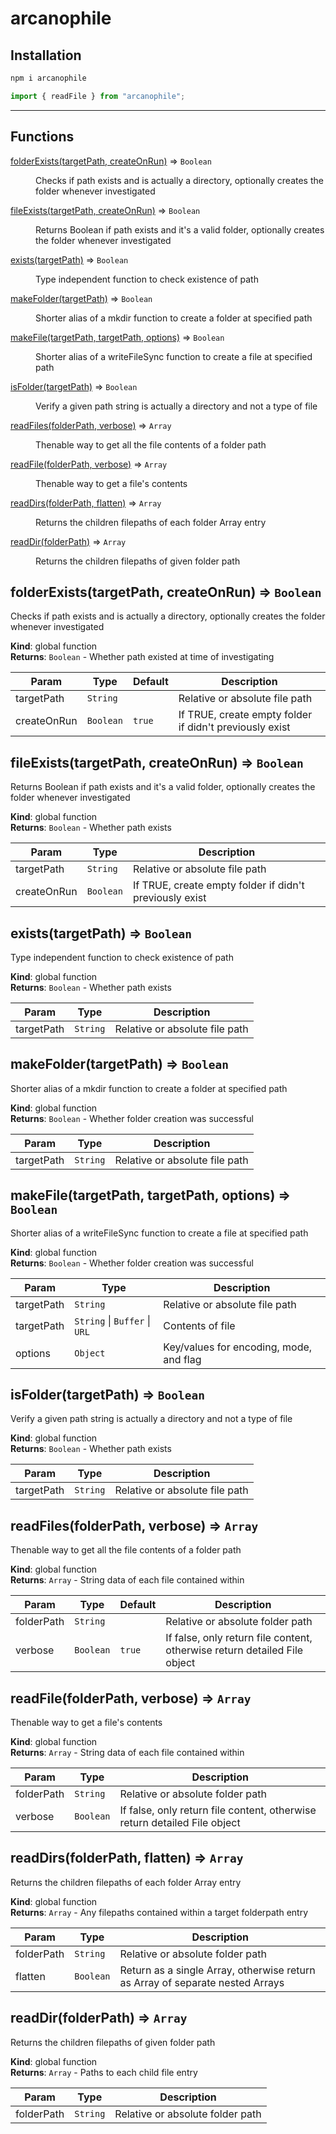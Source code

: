 # arcanophile

## Installation

```bash
npm i arcanophile
```

```js
import { readFile } from "arcanophile";
```

---

## Functions

<dl>
<dt><a href="#folderExists">folderExists(targetPath, createOnRun)</a> ⇒ <code>Boolean</code></dt>
<dd><p>Checks if path exists and is actually a directory, optionally creates the folder whenever investigated</p>
</dd>
<dt><a href="#fileExists">fileExists(targetPath, createOnRun)</a> ⇒ <code>Boolean</code></dt>
<dd><p>Returns Boolean if path exists and it&#39;s a valid folder, optionally creates the folder whenever investigated</p>
</dd>
<dt><a href="#exists">exists(targetPath)</a> ⇒ <code>Boolean</code></dt>
<dd><p>Type independent function to check existence of path</p>
</dd>
<dt><a href="#makeFolder">makeFolder(targetPath)</a> ⇒ <code>Boolean</code></dt>
<dd><p>Shorter alias of a mkdir function to create a folder at specified path</p>
</dd>
<dt><a href="#makeFile">makeFile(targetPath, targetPath, options)</a> ⇒ <code>Boolean</code></dt>
<dd><p>Shorter alias of a writeFileSync function to create a file at specified path</p>
</dd>
<dt><a href="#isFolder">isFolder(targetPath)</a> ⇒ <code>Boolean</code></dt>
<dd><p>Verify a given path string is actually a directory and not a type of file</p>
</dd>
<dt><a href="#readFiles">readFiles(folderPath, verbose)</a> ⇒ <code>Array</code></dt>
<dd><p>Thenable way to get all the file contents of a folder path</p>
</dd>
<dt><a href="#readFile">readFile(folderPath, verbose)</a> ⇒ <code>Array</code></dt>
<dd><p>Thenable way to get a file&#39;s contents</p>
</dd>
<dt><a href="#readDirs">readDirs(folderPath, flatten)</a> ⇒ <code>Array</code></dt>
<dd><p>Returns the children filepaths of each folder Array entry</p>
</dd>
<dt><a href="#readDir">readDir(folderPath)</a> ⇒ <code>Array</code></dt>
<dd><p>Returns the children filepaths of given folder path</p>
</dd>
</dl>

<a name="folderExists"></a>

## folderExists(targetPath, createOnRun) ⇒ <code>Boolean</code>
Checks if path exists and is actually a directory, optionally creates the folder whenever investigated

**Kind**: global function  
**Returns**: <code>Boolean</code> - Whether path existed at time of investigating  

| Param | Type | Default | Description |
| --- | --- | --- | --- |
| targetPath | <code>String</code> |  | Relative or absolute file path |
| createOnRun | <code>Boolean</code> | <code>true</code> | If TRUE, create empty folder if didn't previously exist |

<a name="fileExists"></a>

## fileExists(targetPath, createOnRun) ⇒ <code>Boolean</code>
Returns Boolean if path exists and it's a valid folder, optionally creates the folder whenever investigated

**Kind**: global function  
**Returns**: <code>Boolean</code> - Whether path exists  

| Param | Type | Description |
| --- | --- | --- |
| targetPath | <code>String</code> | Relative or absolute file path |
| createOnRun | <code>Boolean</code> | If TRUE, create empty folder if didn't previously exist |

<a name="exists"></a>

## exists(targetPath) ⇒ <code>Boolean</code>
Type independent function to check existence of path

**Kind**: global function  
**Returns**: <code>Boolean</code> - Whether path exists  

| Param | Type | Description |
| --- | --- | --- |
| targetPath | <code>String</code> | Relative or absolute file path |

<a name="makeFolder"></a>

## makeFolder(targetPath) ⇒ <code>Boolean</code>
Shorter alias of a mkdir function to create a folder at specified path

**Kind**: global function  
**Returns**: <code>Boolean</code> - Whether folder creation was successful  

| Param | Type | Description |
| --- | --- | --- |
| targetPath | <code>String</code> | Relative or absolute file path |

<a name="makeFile"></a>

## makeFile(targetPath, targetPath, options) ⇒ <code>Boolean</code>
Shorter alias of a writeFileSync function to create a file at specified path

**Kind**: global function  
**Returns**: <code>Boolean</code> - Whether folder creation was successful  

| Param | Type | Description |
| --- | --- | --- |
| targetPath | <code>String</code> | Relative or absolute file path |
| targetPath | <code>String</code> \| <code>Buffer</code> \| <code>URL</code> | Contents of file |
| options | <code>Object</code> | Key/values for encoding, mode, and flag |

<a name="isFolder"></a>

## isFolder(targetPath) ⇒ <code>Boolean</code>
Verify a given path string is actually a directory and not a type of file

**Kind**: global function  
**Returns**: <code>Boolean</code> - Whether path exists  

| Param | Type | Description |
| --- | --- | --- |
| targetPath | <code>String</code> | Relative or absolute file path |

<a name="readFiles"></a>

## readFiles(folderPath, verbose) ⇒ <code>Array</code>
Thenable way to get all the file contents of a folder path

**Kind**: global function  
**Returns**: <code>Array</code> - String data of each file contained within  

| Param | Type | Default | Description |
| --- | --- | --- | --- |
| folderPath | <code>String</code> |  | Relative or absolute folder path |
| verbose | <code>Boolean</code> | <code>true</code> | If false, only return file content, otherwise return detailed File object |

<a name="readFile"></a>

## readFile(folderPath, verbose) ⇒ <code>Array</code>
Thenable way to get a file's contents

**Kind**: global function  
**Returns**: <code>Array</code> - String data of each file contained within  

| Param | Type | Description |
| --- | --- | --- |
| folderPath | <code>String</code> | Relative or absolute folder path |
| verbose | <code>Boolean</code> | If false, only return file content, otherwise return detailed File object |

<a name="readDirs"></a>

## readDirs(folderPath, flatten) ⇒ <code>Array</code>
Returns the children filepaths of each folder Array entry

**Kind**: global function  
**Returns**: <code>Array</code> - Any filepaths contained within a target folderpath entry  

| Param | Type | Description |
| --- | --- | --- |
| folderPath | <code>String</code> | Relative or absolute folder path |
| flatten | <code>Boolean</code> | Return as a single Array, otherwise return as Array of separate nested Arrays |

<a name="readDir"></a>

## readDir(folderPath) ⇒ <code>Array</code>
Returns the children filepaths of given folder path

**Kind**: global function  
**Returns**: <code>Array</code> - Paths to each child file entry  

| Param | Type | Description |
| --- | --- | --- |
| folderPath | <code>String</code> | Relative or absolute folder path |

